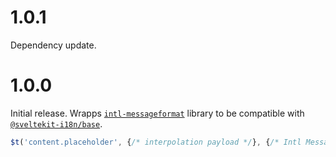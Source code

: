 # 1.0.1
Dependency update.

# 1.0.0
Initial release. Wrapps [`intl-messageformat`](https://www.npmjs.com/package/intl-messageformat) library to be compatible with [`@sveltekit-i18n/base`](https://github.com/sveltekit-i18n/base).

```js
$t('content.placeholder', {/* interpolation payload */}, {/* Intl MessageFormat `formats` go here */});
```
